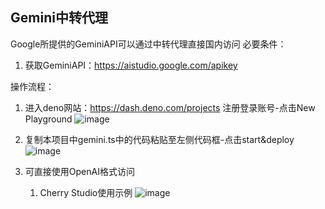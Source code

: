 ## Gemini中转代理
Google所提供的GeminiAPI可以通过中转代理直接国内访问
必要条件：
1. 获取GeminiAPI：https://aistudio.google.com/apikey

操作流程：
1. 进入deno网站：https://dash.deno.com/projects 注册登录账号-点击New Playground
![image](https://github.com/user-attachments/assets/767845d9-9c55-4b15-8b2c-7de15673f8bc)


2. 复制本项目中gemini.ts中的代码粘贴至左侧代码框-点击start&deploy
![image](https://github.com/user-attachments/assets/1a97b35e-52e5-4b04-a5ee-59c11cb12686)


3. 可直接使用OpenAI格式访问
   1. Cherry Studio使用示例
      ![image](https://github.com/user-attachments/assets/419ffd29-07cd-4f69-a476-da95582210f8)

  
